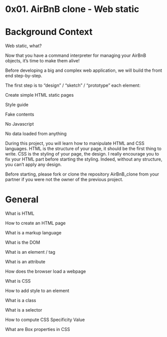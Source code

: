 # 0x01. AirBnB clone - Web static
# Background Context

Web static, what?

Now that you have a command interpreter for managing your AirBnB objects, it’s time to make them alive!



Before developing a big and complex web application, we will build the front end step-by-step.



The first step is to “design” / “sketch” / “prototype” each element:



Create simple HTML static pages

Style guide

Fake contents

No Javascript

No data loaded from anything

During this project, you will learn how to manipulate HTML and CSS languages. HTML is the structure of your page, it should be the first thing to write. CSS is the styling of your page, the design. I really encourage you to fix your HTML part before starting the styling. Indeed, without any structure, you can’t apply any design.



Before starting, please fork or clone the repository AirBnB_clone from your partner if you were not the owner of the previous project.
# General

What is HTML

How to create an HTML page

What is a markup language

What is the DOM

What is an element / tag

What is an attribute

How does the browser load a webpage

What is CSS

How to add style to an element

What is a class

What is a selector

How to compute CSS Specificity Value

What are Box properties in CSS

